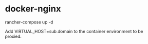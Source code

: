# docker-nginx

rancher-compose up -d

Add VIRTUAL_HOST=sub.domain to the container environment to be proxied.
